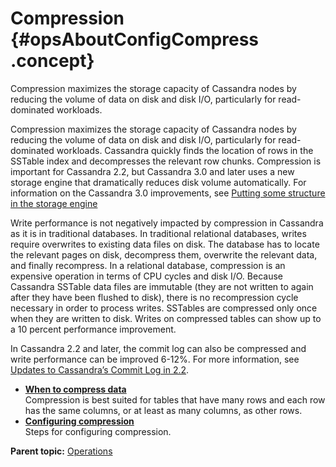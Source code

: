 # Compression {#opsAboutConfigCompress .concept}

Compression maximizes the storage capacity of Cassandra nodes by reducing the volume of data on disk and disk I/O, particularly for read-dominated workloads.

Compression maximizes the storage capacity of Cassandra nodes by reducing the volume of data on disk and disk I/O, particularly for read-dominated workloads. Cassandra quickly finds the location of rows in the SSTable index and decompresses the relevant row chunks. Compression is important for Cassandra 2.2, but Cassandra 3.0 and later uses a new storage engine that dramatically reduces disk volume automatically. For information on the Cassandra 3.0 improvements, see [Putting some structure in the storage engine](https://www.datastax.com/2015/12/storage-engine-30)

Write performance is not negatively impacted by compression in Cassandra as it is in traditional databases. In traditional relational databases, writes require overwrites to existing data files on disk. The database has to locate the relevant pages on disk, decompress them, overwrite the relevant data, and finally recompress. In a relational database, compression is an expensive operation in terms of CPU cycles and disk I/O. Because Cassandra SSTable data files are immutable \(they are not written to again after they have been flushed to disk\), there is no recompression cycle necessary in order to process writes. SSTables are compressed only once when they are written to disk. Writes on compressed tables can show up to a 10 percent performance improvement.

In Cassandra 2.2 and later, the commit log can also be compressed and write performance can be improved 6-12%. For more information, see [Updates to Cassandra’s Commit Log in 2.2](https://www.datastax.com/dev/blog/updates-to-cassandras-commit-log-in-2-2).

-   **[When to compress data](../../cassandra/operations/opsWhenCompress.md)**  
Compression is best suited for tables that have many rows and each row has the same columns, or at least as many columns, as other rows.
-   **[Configuring compression](../../cassandra/operations/opsConfigCompress.md)**  
Steps for configuring compression.

**Parent topic:** [Operations](../../cassandra/operations/operationsTOC.md)

